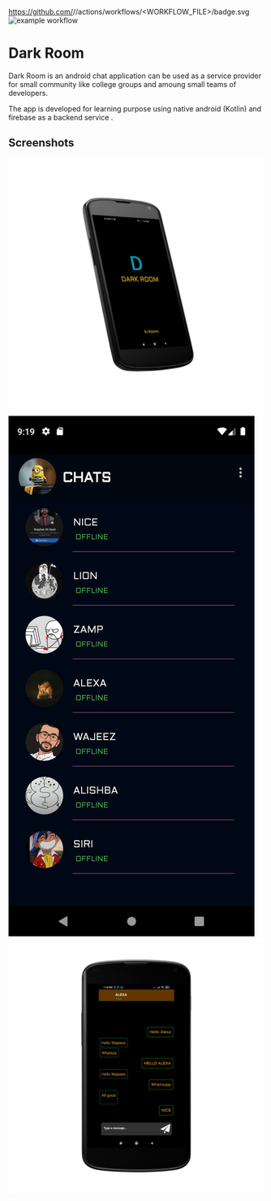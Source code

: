 https://github.com/<OWNER>/<REPOSITORY>/actions/workflows/<WORKFLOW_FILE>/badge.svg
![example workflow](https://github.com/github/Dark_Room/actions/workflows/main.yml/badge.svg)

# Dark Room 

Dark Room is an android chat application can be used as a service provider for small community like college groups and amoung small teams of developers.

The app is developed for learning purpose using native android (Kotlin) and firebase as a backend service .


## Screenshots

![App Screenshot](https://github.com/wajeeez/Dark_Room/blob/master/New%20folder/Pic1.png)![App Screenshot](https://github.com/wajeeez/Dark_Room/blob/master/New%20folder/pic4.png)![App Screenshot](https://github.com/wajeeez/Dark_Room/blob/master/New%20folder/pic3.png)
